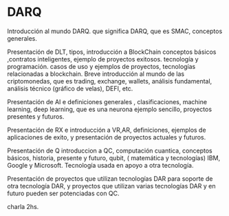 # DARQ

Introducción al mundo DARQ. 
que significa DARQ, que es SMAC, conceptos generales.

Presentación de DLT, tipos, introducción a BlockChain conceptos básicos ,contratos inteligentes, ejemplo de proyectos exitosos.
tecnología y programación. casos de uso y ejemplos de proyectos, tecnologías relacionadas a blockchain. Breve introducción al mundo de las criptomonedas, que es trading, exchange, wallets, análisis fundamental, análisis técnico (gráfico de velas), DEFI, etc.

Presentación de AI e definiciones generales , clasificaciones, machine learning, deep learning, que es una neurona
ejemplo sencillo, proyectos presentes y futuros.

Presentación de RX e introducción a VR,AR, definiciones, ejemplos de aplicaciones de exito,
y presentación de proyectos actuales y futuros.

Presentación de Q introduccion a QC, computación cuantica, conceptos básicos, historia, presente y futuro, qubit, ( matemática y tecnologías) IBM, Google y Microsoft.
Tecnología usada en apoyo a otra tecnología.

Presentación de proyectos que utilizan tecnologías DAR  para soporte de otra tecnología DAR, y proyectos que utilizan varias tecnologías DAR y en futuro  pueden ser potenciadas con QC.

charla 2hs.
